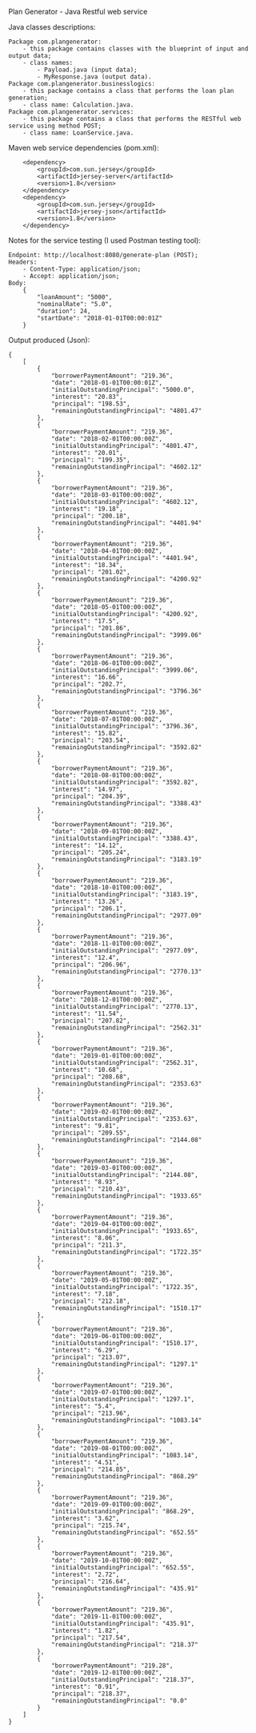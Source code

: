 Plan Generator - Java Restful web service

Java classes descriptions: 
	
	Package com.plangenerator: 
		- this package contains classes with the blueprint of input and output data;
		- class names: 
			- Payload.java (input data);
			- MyResponse.java (output data).
	Package com.plangenerator.businesslogics:
		- this package contains a class that performs the loan plan generation;
		- class name: Calculation.java.
	Package com.plangenerator.services:
		- this package contains a class that performs the RESTful web service using method POST;
		- class name: LoanService.java.

Maven web service dependencies (pom.xml): 

		<dependency>
			<groupId>com.sun.jersey</groupId>
			<artifactId>jersey-server</artifactId>
			<version>1.8</version>
		</dependency>
		<dependency>
			<groupId>com.sun.jersey</groupId>
			<artifactId>jersey-json</artifactId>
			<version>1.8</version>
		</dependency>

Notes for the service testing (I used Postman testing tool):
	
	Endpoint: http://localhost:8080/generate-plan (POST);
	Headers: 
		- Content-Type: application/json;
		- Accept: application/json;
	Body: 
		{ 
			"loanAmount": "5000", 
			"nominalRate": "5.0", 
			"duration": 24,
			"startDate": "2018-01-01T00:00:01Z" 
		}

Output produced (Json):

	{
		[
			{
				"borrowerPaymentAmount": "219.36",
				"date": "2018-01-01T00:00:01Z",
				"initialOutstandingPrincipal": "5000.0",
				"interest": "20.83",
				"principal": "198.53",
				"remainingOutstandingPrincipal": "4801.47"
			},
			{
				"borrowerPaymentAmount": "219.36",
				"date": "2018-02-01T00:00:00Z",
				"initialOutstandingPrincipal": "4801.47",
				"interest": "20.01",
				"principal": "199.35",
				"remainingOutstandingPrincipal": "4602.12"
			},
			{
				"borrowerPaymentAmount": "219.36",
				"date": "2018-03-01T00:00:00Z",
				"initialOutstandingPrincipal": "4602.12",
				"interest": "19.18",
				"principal": "200.18",
				"remainingOutstandingPrincipal": "4401.94"
			},
			{
				"borrowerPaymentAmount": "219.36",
				"date": "2018-04-01T00:00:00Z",
				"initialOutstandingPrincipal": "4401.94",
				"interest": "18.34",
				"principal": "201.02",
				"remainingOutstandingPrincipal": "4200.92"
			},
			{
				"borrowerPaymentAmount": "219.36",
				"date": "2018-05-01T00:00:00Z",
				"initialOutstandingPrincipal": "4200.92",
				"interest": "17.5",
				"principal": "201.86",
				"remainingOutstandingPrincipal": "3999.06"
			},
			{
				"borrowerPaymentAmount": "219.36",
				"date": "2018-06-01T00:00:00Z",
				"initialOutstandingPrincipal": "3999.06",
				"interest": "16.66",
				"principal": "202.7",
				"remainingOutstandingPrincipal": "3796.36"
			},
			{
				"borrowerPaymentAmount": "219.36",
				"date": "2018-07-01T00:00:00Z",
				"initialOutstandingPrincipal": "3796.36",
				"interest": "15.82",
				"principal": "203.54",
				"remainingOutstandingPrincipal": "3592.82"
			},
			{
				"borrowerPaymentAmount": "219.36",
				"date": "2018-08-01T00:00:00Z",
				"initialOutstandingPrincipal": "3592.82",
				"interest": "14.97",
				"principal": "204.39",
				"remainingOutstandingPrincipal": "3388.43"
			},
			{
				"borrowerPaymentAmount": "219.36",
				"date": "2018-09-01T00:00:00Z",
				"initialOutstandingPrincipal": "3388.43",
				"interest": "14.12",
				"principal": "205.24",
				"remainingOutstandingPrincipal": "3183.19"
			},
			{
				"borrowerPaymentAmount": "219.36",
				"date": "2018-10-01T00:00:00Z",
				"initialOutstandingPrincipal": "3183.19",
				"interest": "13.26",
				"principal": "206.1",
				"remainingOutstandingPrincipal": "2977.09"
			},
			{
				"borrowerPaymentAmount": "219.36",
				"date": "2018-11-01T00:00:00Z",
				"initialOutstandingPrincipal": "2977.09",
				"interest": "12.4",
				"principal": "206.96",
				"remainingOutstandingPrincipal": "2770.13"
			},
			{
				"borrowerPaymentAmount": "219.36",
				"date": "2018-12-01T00:00:00Z",
				"initialOutstandingPrincipal": "2770.13",
				"interest": "11.54",
				"principal": "207.82",
				"remainingOutstandingPrincipal": "2562.31"
			},
			{
				"borrowerPaymentAmount": "219.36",
				"date": "2019-01-01T00:00:00Z",
				"initialOutstandingPrincipal": "2562.31",
				"interest": "10.68",
				"principal": "208.68",
				"remainingOutstandingPrincipal": "2353.63"
			},
			{
				"borrowerPaymentAmount": "219.36",
				"date": "2019-02-01T00:00:00Z",
				"initialOutstandingPrincipal": "2353.63",
				"interest": "9.81",
				"principal": "209.55",
				"remainingOutstandingPrincipal": "2144.08"
			},
			{
				"borrowerPaymentAmount": "219.36",
				"date": "2019-03-01T00:00:00Z",
				"initialOutstandingPrincipal": "2144.08",
				"interest": "8.93",
				"principal": "210.43",
				"remainingOutstandingPrincipal": "1933.65"
			},
			{
				"borrowerPaymentAmount": "219.36",
				"date": "2019-04-01T00:00:00Z",
				"initialOutstandingPrincipal": "1933.65",
				"interest": "8.06",
				"principal": "211.3",
				"remainingOutstandingPrincipal": "1722.35"
			},
			{
				"borrowerPaymentAmount": "219.36",
				"date": "2019-05-01T00:00:00Z",
				"initialOutstandingPrincipal": "1722.35",
				"interest": "7.18",
				"principal": "212.18",
				"remainingOutstandingPrincipal": "1510.17"
			},
			{
				"borrowerPaymentAmount": "219.36",
				"date": "2019-06-01T00:00:00Z",
				"initialOutstandingPrincipal": "1510.17",
				"interest": "6.29",
				"principal": "213.07",
				"remainingOutstandingPrincipal": "1297.1"
			},
			{
				"borrowerPaymentAmount": "219.36",
				"date": "2019-07-01T00:00:00Z",
				"initialOutstandingPrincipal": "1297.1",
				"interest": "5.4",
				"principal": "213.96",
				"remainingOutstandingPrincipal": "1083.14"
			},
			{
				"borrowerPaymentAmount": "219.36",
				"date": "2019-08-01T00:00:00Z",
				"initialOutstandingPrincipal": "1083.14",
				"interest": "4.51",
				"principal": "214.85",
				"remainingOutstandingPrincipal": "868.29"
			},
			{
				"borrowerPaymentAmount": "219.36",
				"date": "2019-09-01T00:00:00Z",
				"initialOutstandingPrincipal": "868.29",
				"interest": "3.62",
				"principal": "215.74",
				"remainingOutstandingPrincipal": "652.55"
			},
			{
				"borrowerPaymentAmount": "219.36",
				"date": "2019-10-01T00:00:00Z",
				"initialOutstandingPrincipal": "652.55",
				"interest": "2.72",
				"principal": "216.64",
				"remainingOutstandingPrincipal": "435.91"
			},
			{
				"borrowerPaymentAmount": "219.36",
				"date": "2019-11-01T00:00:00Z",
				"initialOutstandingPrincipal": "435.91",
				"interest": "1.82",
				"principal": "217.54",
				"remainingOutstandingPrincipal": "218.37"
			},
			{
				"borrowerPaymentAmount": "219.28",
				"date": "2019-12-01T00:00:00Z",
				"initialOutstandingPrincipal": "218.37",
				"interest": "0.91",
				"principal": "218.37",
				"remainingOutstandingPrincipal": "0.0"
			}
		]
	}
